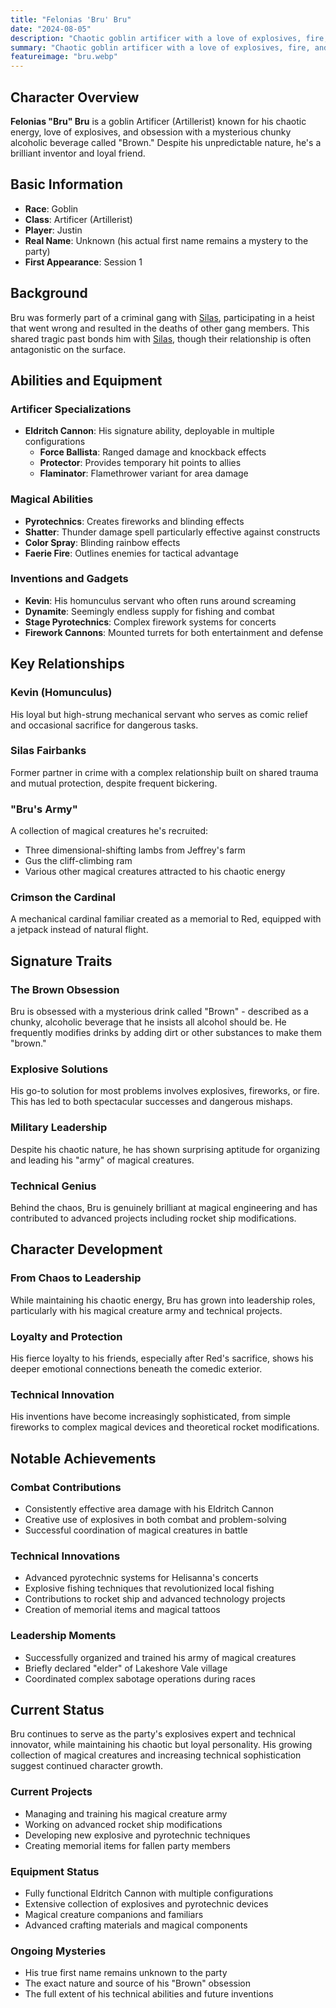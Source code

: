 ```yaml
---
title: "Felonias 'Bru' Bru"
date: "2024-08-05"
description: "Chaotic goblin artificer with a love of explosives, fire, and mysterious beverages"
summary: "Chaotic goblin artificer with a love of explosives, fire, and mysterious beverages"
featureimage: "bru.webp"
---
```


## Character Overview

**Felonias "Bru" Bru** is a goblin Artificer (Artillerist) known for his chaotic energy, love of explosives, and obsession with a mysterious chunky alcoholic beverage called "Brown." Despite his unpredictable nature, he's a brilliant inventor and loyal friend.

## Basic Information

- **Race**: Goblin
- **Class**: Artificer (Artillerist)
- **Player**: Justin
- **Real Name**: Unknown (his actual first name remains a mystery to the party)
- **First Appearance**: Session 1

## Background

Bru was formerly part of a criminal gang with [Silas](/player-characters/silas), participating in a heist that went wrong and resulted in the deaths of other gang members. This shared tragic past bonds him with [Silas](/player-characters/silas), though their relationship is often antagonistic on the surface.

## Abilities and Equipment

### Artificer Specializations
- **Eldritch Cannon**: His signature ability, deployable in multiple configurations
  - **Force Ballista**: Ranged damage and knockback effects
  - **Protector**: Provides temporary hit points to allies
  - **Flaminator**: Flamethrower variant for area damage

### Magical Abilities
- **Pyrotechnics**: Creates fireworks and blinding effects
- **Shatter**: Thunder damage spell particularly effective against constructs
- **Color Spray**: Blinding rainbow effects
- **Faerie Fire**: Outlines enemies for tactical advantage

### Inventions and Gadgets
- **Kevin**: His homunculus servant who often runs around screaming
- **Dynamite**: Seemingly endless supply for fishing and combat
- **Stage Pyrotechnics**: Complex firework systems for concerts
- **Firework Cannons**: Mounted turrets for both entertainment and defense

## Key Relationships

### Kevin (Homunculus)
His loyal but high-strung mechanical servant who serves as comic relief and occasional sacrifice for dangerous tasks.

### Silas Fairbanks
Former partner in crime with a complex relationship built on shared trauma and mutual protection, despite frequent bickering.

### "Bru's Army"
A collection of magical creatures he's recruited:
- Three dimensional-shifting lambs from Jeffrey's farm
- Gus the cliff-climbing ram
- Various other magical creatures attracted to his chaotic energy

### Crimson the Cardinal
A mechanical cardinal familiar created as a memorial to Red, equipped with a jetpack instead of natural flight.

## Signature Traits

### The Brown Obsession
Bru is obsessed with a mysterious drink called "Brown" - described as a chunky, alcoholic beverage that he insists all alcohol should be. He frequently modifies drinks by adding dirt or other substances to make them "brown."

### Explosive Solutions
His go-to solution for most problems involves explosives, fireworks, or fire. This has led to both spectacular successes and dangerous mishaps.

### Military Leadership
Despite his chaotic nature, he has shown surprising aptitude for organizing and leading his "army" of magical creatures.

### Technical Genius
Behind the chaos, Bru is genuinely brilliant at magical engineering and has contributed to advanced projects including rocket ship modifications.

## Character Development

### From Chaos to Leadership
While maintaining his chaotic energy, Bru has grown into leadership roles, particularly with his magical creature army and technical projects.

### Loyalty and Protection
His fierce loyalty to his friends, especially after Red's sacrifice, shows his deeper emotional connections beneath the comedic exterior.

### Technical Innovation
His inventions have become increasingly sophisticated, from simple fireworks to complex magical devices and theoretical rocket modifications.

## Notable Achievements

### Combat Contributions
- Consistently effective area damage with his Eldritch Cannon
- Creative use of explosives in both combat and problem-solving
- Successful coordination of magical creatures in battle

### Technical Innovations
- Advanced pyrotechnic systems for Helisanna's concerts
- Explosive fishing techniques that revolutionized local fishing
- Contributions to rocket ship and advanced technology projects
- Creation of memorial items and magical tattoos

### Leadership Moments
- Successfully organized and trained his army of magical creatures
- Briefly declared "elder" of Lakeshore Vale village
- Coordinated complex sabotage operations during races

## Current Status

Bru continues to serve as the party's explosives expert and technical innovator, while maintaining his chaotic but loyal personality. His growing collection of magical creatures and increasing technical sophistication suggest continued character growth.

### Current Projects
- Managing and training his magical creature army
- Working on advanced rocket ship modifications
- Developing new explosive and pyrotechnic techniques
- Creating memorial items for fallen party members

### Equipment Status
- Fully functional Eldritch Cannon with multiple configurations
- Extensive collection of explosives and pyrotechnic devices
- Magical creature companions and familiars
- Advanced crafting materials and magical components

### Ongoing Mysteries
- His true first name remains unknown to the party
- The exact nature and source of his "Brown" obsession
- The full extent of his technical abilities and future inventions